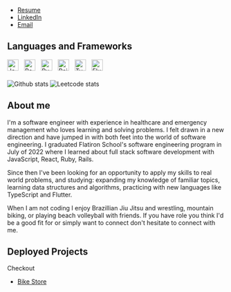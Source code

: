 


- [Resume](https://drive.google.com/file/d/14AEBukQk8stLHsOE3yZpKJevcKlJhbY1/view?usp=sharing)
- [LinkedIn](https://www.linkedin.com/in/alexander-schuessler/)
- [Email](schuessler.alex@gmail.com)

## Languages and Frameworks

<img align="left" alt="JavaScript" width="26px" src="https://cdn.jsdelivr.net/gh/devicons/devicon/icons/javascript/javascript-original.svg" style="padding-right:10px;" />
<img align="left" alt="React" width="26px" src="https://cdn.jsdelivr.net/gh/devicons/devicon/icons/react/react-original.svg" style="padding-right:10px;" />
<img align="left" alt="Ruby" width="26px" src="https://cdn.jsdelivr.net/gh/devicons/devicon/icons/ruby/ruby-original.svg" style="padding-right:10px;" />
<img align="left" alt="Rails" width="26px" src="https://pbs.twimg.com/media/CZGHPChUAAA3jqE?format=png&name=large" style="padding-right:10px;" />
<img align="left" alt="TypeScript" width="26px" src="https://cdn.jsdelivr.net/gh/devicons/devicon/icons/typescript/typescript-original.svg" style="padding-right:10px;" />
<img align="left" alt="Flutter" width="26px" src="https://mobilecoderz.com/images/services/flutter/flutter.png" style="padding-right:10px;" />

<br></br>


![Github stats](https://github-readme-stats.vercel.app/api?username=Retroviridae&theme=highcontrast&show_icons=true&count_private=true)
![Leetcode stats](https://leetcard.jacoblin.cool/Retroviridae?theme=dark)

## About me

I'm a software engineer with experience in healthcare and emergency management who loves learning and solving problems. I felt drawn in a new direction and have jumped in with both feet into the world of software engineering. I graduated Flatiron School's software engineering program in July of 2022 where I learned about full stack software development with JavaScript, React, Ruby, Rails. 

Since then I've been looking for an opportunity to apply my skills to real world problems, and studying: expanding my knowledge of familiar topics, learning data structures and algorithms, practicing with new languages like TypeScript and Flutter. 

When I am not coding I enjoy Brazillian Jiu Jitsu and wrestling, mountain biking, or playing beach volleyball with friends.  If you have role you think I'd be a good fit for or simply want to connect don't hesitate to connect with me.

## Deployed Projects

Checkout

- [Bike Store](https://phase-5-capstone-bike-store.herokuapp.com/)
